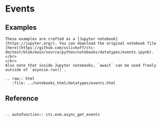 
# Events

## Examples

```{admonition} Note
These examples are crafted as a [Jupyter notebook](https://jupyter.org/). You can download the original notebook file [here](https://github.com/sslivkoff/ctc-doctest/blob/main/source/python/notebooks/datatypes/events.ipynb).
</br>
</br>
Also note that inside Jupyter notebooks, `await` can be used freely outside of `asyncio.run()`.
```

```{eval-rst}
.. raw:: html
   :file: ../notebooks_html/datatypes/events.html
```

## Reference
```{eval-rst}

.. autofunction:: ctc.evm.async_get_events
```

